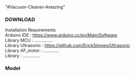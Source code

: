 "#Vacuum-Cleaner-Amazing"<br>
### DOWNLOAD<br>
Installation Requirements<br>
  Arduino IDE : https://www.arduino.cc/en/Main/Software<br>
  Library MCU : ...............  <br>
  Library Ultrasonic : https://github.com/ErickSimoes/Ultrasonic  <br>
  Library AF_motor : .............  <br>
  Library : ..............<br>
### Model<br>

